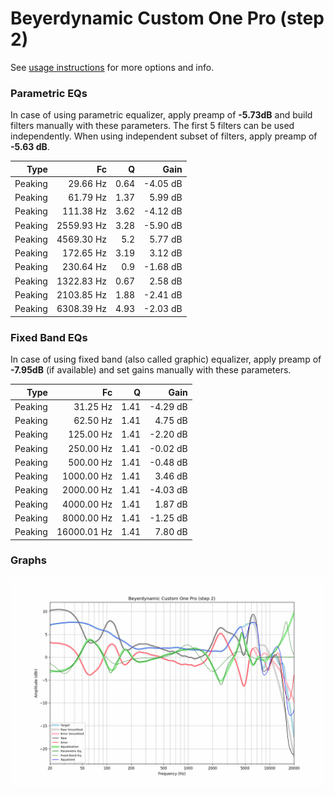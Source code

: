 # Beyerdynamic Custom One Pro (step 2)
See [usage instructions](https://github.com/jaakkopasanen/AutoEq#usage) for more options and info.

### Parametric EQs
In case of using parametric equalizer, apply preamp of **-5.73dB** and build filters manually
with these parameters. The first 5 filters can be used independently.
When using independent subset of filters, apply preamp of **-5.63 dB**.

| Type    | Fc         |    Q | Gain     |
|--------:|-----------:|-----:|---------:|
| Peaking | 29.66 Hz   | 0.64 | -4.05 dB |
| Peaking | 61.79 Hz   | 1.37 | 5.99 dB  |
| Peaking | 111.38 Hz  | 3.62 | -4.12 dB |
| Peaking | 2559.93 Hz | 3.28 | -5.90 dB |
| Peaking | 4569.30 Hz | 5.2  | 5.77 dB  |
| Peaking | 172.65 Hz  | 3.19 | 3.12 dB  |
| Peaking | 230.64 Hz  | 0.9  | -1.68 dB |
| Peaking | 1322.83 Hz | 0.67 | 2.58 dB  |
| Peaking | 2103.85 Hz | 1.88 | -2.41 dB |
| Peaking | 6308.39 Hz | 4.93 | -2.03 dB |

### Fixed Band EQs
In case of using fixed band (also called graphic) equalizer, apply preamp of **-7.95dB**
(if available) and set gains manually with these parameters.

| Type    | Fc          |    Q | Gain     |
|--------:|------------:|-----:|---------:|
| Peaking | 31.25 Hz    | 1.41 | -4.29 dB |
| Peaking | 62.50 Hz    | 1.41 | 4.75 dB  |
| Peaking | 125.00 Hz   | 1.41 | -2.20 dB |
| Peaking | 250.00 Hz   | 1.41 | -0.02 dB |
| Peaking | 500.00 Hz   | 1.41 | -0.48 dB |
| Peaking | 1000.00 Hz  | 1.41 | 3.46 dB  |
| Peaking | 2000.00 Hz  | 1.41 | -4.03 dB |
| Peaking | 4000.00 Hz  | 1.41 | 1.87 dB  |
| Peaking | 8000.00 Hz  | 1.41 | -1.25 dB |
| Peaking | 16000.01 Hz | 1.41 | 7.80 dB  |

### Graphs
![](./Beyerdynamic%20Custom%20One%20Pro%20(step%202).png)